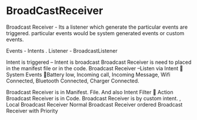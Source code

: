 # BroadCastReceiver
Broadcast Receiver - Its a listener which generate the particular events are triggered. particular events would be system generated events or custom events.

Events - Intents .
Listener - BroadcastListener

Intent is triggered – Intent is broadcast
Broadcast Receiver is need to placed in the manifest file or in the code.
Broadcast Receiver –Listen via Intent   System Events Battery low, Incoming call, Incoming Message, Wifi Connected, Bluetooth Connected, Charger Connected.

Broadcast Receiver is in Manifest. File.
And also Intent Filter  Action
Broadcast Receiver is in Code.
Broadcast Receiver is by custom intent.
<receiver exported = false>, Local Broadcast Receiver
Normal Broadcast Receiver
ordered Broadcast Receiver with Priority

